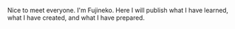 Nice to meet everyone. I'm Fujineko.
Here I will publish what I have learned, what I have created, and what I have prepared.

